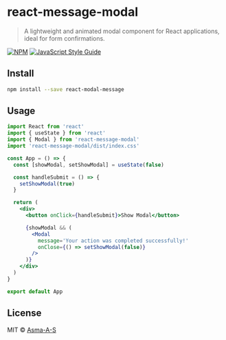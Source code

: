 # react-message-modal

> A lightweight and animated modal component for React applications, ideal for form confirmations.

[![NPM](https://img.shields.io/npm/v/react-message-modal.svg)](https://www.npmjs.com/package/react-message-modal) [![JavaScript Style Guide](https://img.shields.io/badge/code_style-standard-brightgreen.svg)](https://standardjs.com)

## Install

```bash
npm install --save react-modal-message
```

## Usage

```jsx
import React from 'react'
import { useState } from 'react'
import { Modal } from 'react-message-modal'
import 'react-message-modal/dist/index.css'

const App = () => {
  const [showModal, setShowModal] = useState(false)

  const handleSubmit = () => {
    setShowModal(true)
  }

  return (
    <div>
      <button onClick={handleSubmit}>Show Modal</button>

      {showModal && (
        <Modal
          message='Your action was completed successfully!'
          onClose={() => setShowModal(false)}
        />
      )}
    </div>
  )
}

export default App
```

## License

MIT © [Asma-A-S](https://github.com/Asma-A-S)
